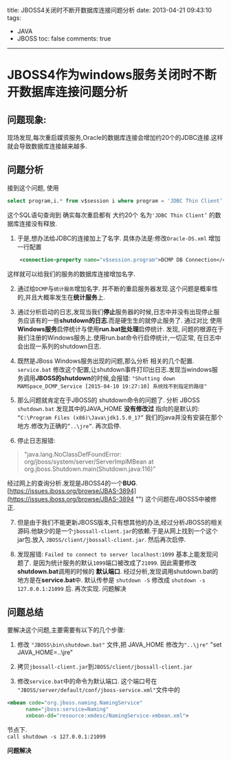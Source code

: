 title: JBOSS4关闭时不断开数据库连接问题分析
date: 2013-04-21 09:43:10
tags:
- JAVA
- JBOSS
toc: false
comments: true
---

# JBOSS4作为windows服务关闭时不断开数据库连接问题分析

## 问题现象:
现场发现,每次重启媒资服务,Oracle的数据库连接会增加约20个的JDBC连接.这样就会导致数据库连接越来越多.

## 问题分析
接到这个问题, 使用
```sql
select program,i.* from v$session i where program = 'JDBC Thin Client’ 
```
这个SQL语句查询到 确实每次重启都有 大约20个 名为`'JDBC Thin Client’` 的数据库连接没有释放. 

1. 于是,想办法给JDBC的连接加上了名字. 具体办法是:修改`Oracle-DS.xml` 增加一行配置
```xml
	<connection-property name="v$session.program">DCMP DB Connection</connection-property>
```
这样就可以给我们的服务的数据库连接增加名字.

<!--more-->
2. 通过给`DCMP`与`统计服务`增加名字. 并不断的重启服务器发现.这个问题是概率性的,并且大概率发生在**统计服务**上.
	
3. 通过分析启动的日志,发现当我们**停止**服务器的时候,日志中并没有出现停止服务应该有的一些**shutdown的日志**.而是硬生生的就停止服务了. 通过对比 使用**Windows服务**启停统计与使用**run.bat批处理**启停统计. 发现, 问题的根源在于我们注册的Windows服务上.使用run.bat命令行启停统计,一切正常, 在日志中会出现一系列的shutdown日志.

4. 既然是JBoss Windows服务出现的问题,那么分析 相关的几个配置. `service.bat`   修改这个配置,让shutdown事件打印出日志.发现当windows服务调用**JBOSS的shutdown**的时候,会报错:   `"Shutting down MAMSpace_DCMP_Service [2015-04-10 19:27:10] 系统找不到指定的路径"`  

5. 那么问题就肯定在于JBOSS的 shutdown命令的问题了. 分析 JBOSS `shutdown.bat`  发现其中的JAVA_HOME **没有修改过** 指向的是默认的: `“C:\Program Files (x86)\Java\jdk1.5.0_17”`   我们的java并没有安装在那个地方.修改为正确的`”..\jre”`. 再次启停.

6. 停止日志报错: 
>"java.lang.NoClassDefFoundError: org/jboss/system/server/ServerImplMBean at org.jboss.Shutdown.main(Shutdown.java:116)”   

   经过网上的查询分析.发现是JBOSS4的一个**BUG**.[https://issues.jboss.org/browse/JBAS-3894](https://issues.jboss.org/browse/JBAS-3894 "") 这个问题在JBOSS5中被修正. 

7. 但是由于我们不能更新JBOSS版本,只有想其他的办法,经过分析JBOSS的相关源码.他缺少的是一个`jbossall-client.jar`的依赖.于是从网上找到一个这个jar包.放入 `JBOSS/client/jbossall-client.jar`.  然后再次启停.
	
8. 发现报错:   `Failed to connect to server localhost:1099`    基本上能发现问题了. 是因为统计服务的默认`1099`端口被改成了`21099`.
因此需要修改**shutdown.bat**调用的时候的 **默认端口**.   经过分析,发现调用shutdown.bat的地方是在**service.bat**中. 默认传参是 `shutdown -S`    修改成   `shutdown -s 127.0.0.1:21099`   后. 再次实现. 问题解决

## 问题总结
要解决这个问题,主要需要有以下的几个步骤:

1. 修改 `"JBOSS\bin\shutdown.bat"` 文件,把 JAVA\_HOME 修改为`"..\jre"`
     "set JAVA\_HOME=..\jre"
     
2. 拷贝`jbossall-client.jar`到`JBOSS/client/jbossall-client.jar`

3. 修改`service.bat`中的命令为默认端口. 这个端口号在 `"JBOSS/server/default/conf/jboss-service.xml"`文件中的
```xml
<mbean code="org.jboss.naming.NamingService"
      name="jboss:service=Naming"
      xmbean-dd="resource:xmdesc/NamingService-xmbean.xml">
```
节点下.  
`call shutdown -s 127.0.0.1:21099`

**问题解决**

